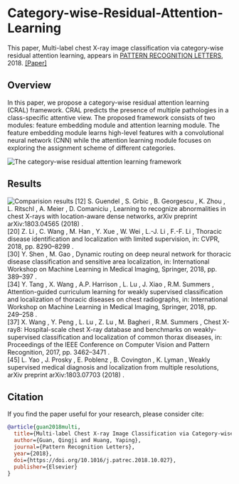 # Category-wise-Residual-Attention-Learning
This paper, Multi-label chest X-ray image classification via category-wise residual attention learning, appears in [PATTERN RECOGNITION LETTERS](https://www.sciencedirect.com/science/article/pii/S0167865518308559), 2018. [[Paper]](https://github.com/guanqj932/Category-wise-Residual-Attention-Learning/blob/master/CRAL.pdf)

## Overview
In this paper, we propose a category-wise residual attention learning (CRAL) framework. CRAL predicts the presence of multiple pathologies in a class-specific attentive view. The proposed framework consists of two modules: feature embedding module and attention learning module. The feature embedding module learns high-level features with a convolutional neural network (CNN) while the attention learning module focuses on exploring the assignment scheme of different categories. 

![The category-wise residual attention learning framework](https://github.com/guanqj932/Category-wise-Residual-Attention-Learning/blob/master/figure/framework.png)

## Results
![Comparision results](https://github.com/guanqj932/Category-wise-Residual-Attention-Learning/blob/master/figure/table.jpg) 
[12] S. Guendel , S. Grbic , B. Georgescu , K. Zhou , L. Ritschl , A. Meier , D. Comaniciu , Learning to recognize abnormalities in chest X-rays with location-aware dense networks, arXiv preprint arXiv:1803.04565 (2018) .  
[20] Z. Li , C. Wang , M. Han , Y. Xue , W. Wei , L.-J. Li , F.-F. Li , Thoracic disease identification and localization with limited supervision, in: CVPR, 2018, pp. 8290–8299 .  
[30] Y. Shen , M. Gao , Dynamic routing on deep neural network for thoracic disease classification and sensitive area localization, in: International Workshop on Machine Learning in Medical Imaging, Springer, 2018, pp. 389–397 .  
[34] Y. Tang , X. Wang , A.P. Harrison , L. Lu , J. Xiao , R.M. Summers , Attention-guided curriculum learning for weakly supervised classification and localization of thoracic diseases on chest radiographs, in: International Workshop on Machine Learning in Medical Imaging, Springer, 2018, pp. 249–258 .  
[37] X. Wang , Y. Peng , L. Lu , Z. Lu , M. Bagheri , R.M. Summers , Chest X-ray8: Hospital-scale chest X-ray database and benchmarks on weakly-supervised classification and localization of common thorax diseases, in: Proceedings of the IEEE Conference on Computer Vision and Pattern Recognition, 2017, pp. 3462–3471 .  
[45] L. Yao , J. Prosky , E. Poblenz , B. Covington , K. Lyman , Weakly supervised medical diagnosis and localization from multiple resolutions, arXiv preprint arXiv:1803.07703 (2018) .


## Citation 
If you find the paper useful for your research, please consider cite:
```bibtex
@article{guan2018multi,
  title={Multi-label Chest X-ray Image Classification via Category-wise Residual Attention Learning},
  author={Guan, Qingji and Huang, Yaping},
  journal={Pattern Recognition Letters},
  year={2018},
  doi={https://doi.org/10.1016/j.patrec.2018.10.027},
  publisher={Elsevier}
}
```
